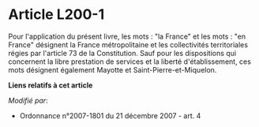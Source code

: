 # Article L200-1

Pour l'application du présent livre, les mots : "la France" et les mots : "en France" désignent la France métropolitaine et
les collectivités territoriales régies par l'article 73 de la Constitution. Sauf pour les dispositions qui concernent la
libre prestation de services et la liberté d'établissement, ces mots désignent également Mayotte et Saint-Pierre-et-Miquelon.

**Liens relatifs à cet article**

_Modifié par_:

  - Ordonnance n°2007-1801 du 21 décembre 2007 - art. 4
